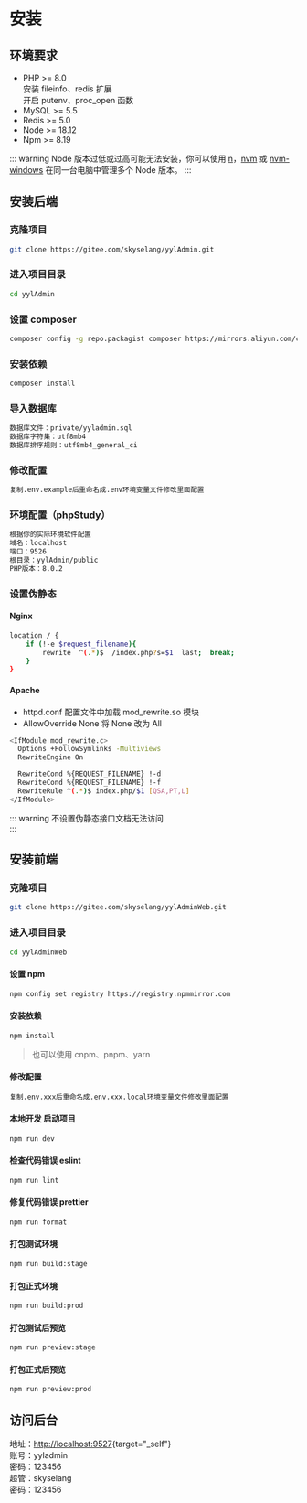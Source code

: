 # 安装

## 环境要求

- PHP >= 8.0  
  安装 fileinfo、redis 扩展  
  开启 putenv、proc_open 函数
- MySQL >= 5.5
- Redis >= 5.0
- Node >= 18.12
- Npm >= 8.19

::: warning
Node 版本过低或过高可能无法安装，你可以使用 [n](https://github.com/tj/n)，[nvm](https://github.com/creationix/nvm) 或 [nvm-windows](https://github.com/creationix/nvm) 在同一台电脑中管理多个 Node 版本。
:::

## 安装后端

### 克隆项目
```bash
git clone https://gitee.com/skyselang/yylAdmin.git
```
### 进入项目目录
```bash
cd yylAdmin
```
### 设置 composer
```bash
composer config -g repo.packagist composer https://mirrors.aliyun.com/composer/
```
### 安装依赖
```bash
composer install
```
### 导入数据库
```bash
数据库文件：private/yyladmin.sql
数据库字符集：utf8mb4
数据库排序规则：utf8mb4_general_ci
```
### 修改配置
```bash
复制.env.example后重命名成.env环境变量文件修改里面配置
```
### 环境配置（phpStudy）
```bash
根据你的实际环境软件配置
域名：localhost
端口：9526
根目录：yylAdmin/public
PHP版本：8.0.2
```
### 设置伪静态
#### Nginx
```bash
location / {
    if (!-e $request_filename){
        rewrite  ^(.*)$  /index.php?s=$1  last;  break;
    }
}
```
#### Apache
- httpd.conf 配置文件中加载 mod_rewrite.so 模块
- AllowOverride None 将 None 改为 All
```bash
<IfModule mod_rewrite.c>
  Options +FollowSymlinks -Multiviews
  RewriteEngine On

  RewriteCond %{REQUEST_FILENAME} !-d
  RewriteCond %{REQUEST_FILENAME} !-f
  RewriteRule ^(.*)$ index.php/$1 [QSA,PT,L]
</IfModule>
```
::: warning
不设置伪静态接口文档无法访问  
:::

## 安装前端

### 克隆项目
```bash
git clone https://gitee.com/skyselang/yylAdminWeb.git
```
### 进入项目目录
```bash
cd yylAdminWeb
```
#### 设置 npm
```bash
npm config set registry https://registry.npmmirror.com
```
#### 安装依赖
```bash
npm install
```
> 也可以使用 cnpm、pnpm、yarn
#### 修改配置
```bash
复制.env.xxx后重命名成.env.xxx.local环境变量文件修改里面配置
```
#### 本地开发 启动项目
```bash
npm run dev
```
#### 检查代码错误 eslint
```bash
npm run lint
```
#### 修复代码错误 prettier
```bash
npm run format
```
#### 打包测试环境
```bash
npm run build:stage
```
#### 打包正式环境
```bash
npm run build:prod
```
#### 打包测试后预览
```bash
npm run preview:stage
```
#### 打包正式后预览
```bash
npm run preview:prod
```

## 访问后台

地址：[http://localhost:9527](http://localhost:9527){target="_self"}  
账号：yyladmin  
密码：123456  
超管：skyselang  
密码：123456
